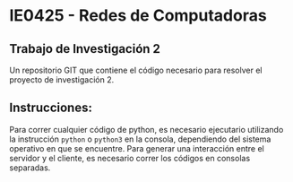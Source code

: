 # IE0425 - Redes de Computadoras
## Trabajo de Investigación 2

Un repositorio GIT que contiene el código necesario para resolver el proyecto de investigación 2.

## Instrucciones:

Para correr cualquier código de python, es necesario ejecutario utilizando la instrucción `python` o `python3` en la consola, dependiendo del sistema operativo en que se encuentre. Para generar una interacción entre el servidor y el cliente, es necesario correr los códigos en consolas separadas. 
